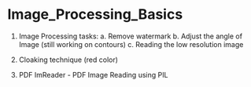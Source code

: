 # Image_Processing_Basics

1. Image Processing tasks:
a. Remove watermark
b. Adjust the angle of Image (still working on contours)
c. Reading the low resolution image

2. Cloaking technique (red color)

3. PDF ImReader - PDF Image Reading using PIL

